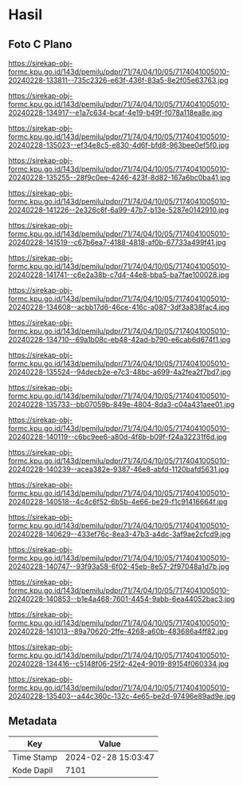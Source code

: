 # Hasil

## Foto C Plano

https://sirekap-obj-formc.kpu.go.id/143d/pemilu/pdpr/71/74/04/10/05/7174041005010-20240228-133811--735c2326-e63f-436f-83a5-8e2f05e63763.jpg

https://sirekap-obj-formc.kpu.go.id/143d/pemilu/pdpr/71/74/04/10/05/7174041005010-20240228-134917--e1a7c634-bcaf-4e19-b49f-f078a118ea8e.jpg

https://sirekap-obj-formc.kpu.go.id/143d/pemilu/pdpr/71/74/04/10/05/7174041005010-20240228-135023--ef34e8c5-e830-4d6f-bfd8-963bee0ef5f0.jpg

https://sirekap-obj-formc.kpu.go.id/143d/pemilu/pdpr/71/74/04/10/05/7174041005010-20240228-135255--28f9c0ee-4246-423f-8d82-167a6bc0ba41.jpg

https://sirekap-obj-formc.kpu.go.id/143d/pemilu/pdpr/71/74/04/10/05/7174041005010-20240228-141226--2e326c6f-6a99-47b7-b13e-5287e0142910.jpg

https://sirekap-obj-formc.kpu.go.id/143d/pemilu/pdpr/71/74/04/10/05/7174041005010-20240228-141519--c67b6ea7-4188-4818-af0b-67733a499f41.jpg

https://sirekap-obj-formc.kpu.go.id/143d/pemilu/pdpr/71/74/04/10/05/7174041005010-20240228-141741--c6e2a38b-c7d4-44e8-bba5-ba7fae100028.jpg

https://sirekap-obj-formc.kpu.go.id/143d/pemilu/pdpr/71/74/04/10/05/7174041005010-20240228-134608--acbb17d6-46ce-416c-a087-3df3a838fac4.jpg

https://sirekap-obj-formc.kpu.go.id/143d/pemilu/pdpr/71/74/04/10/05/7174041005010-20240228-134710--69a1b08c-eb48-42ad-b790-e6cab6d674f1.jpg

https://sirekap-obj-formc.kpu.go.id/143d/pemilu/pdpr/71/74/04/10/05/7174041005010-20240228-135524--94decb2e-e7c3-48bc-a699-4a2fea2f7bd7.jpg

https://sirekap-obj-formc.kpu.go.id/143d/pemilu/pdpr/71/74/04/10/05/7174041005010-20240228-135733--bb07059b-849e-4804-8da3-c04a431aee01.jpg

https://sirekap-obj-formc.kpu.go.id/143d/pemilu/pdpr/71/74/04/10/05/7174041005010-20240228-140119--c6bc9ee6-a80d-4f8b-b09f-f24a32231f6d.jpg

https://sirekap-obj-formc.kpu.go.id/143d/pemilu/pdpr/71/74/04/10/05/7174041005010-20240228-140239--acea382e-9387-46e8-abfd-1120bafd5631.jpg

https://sirekap-obj-formc.kpu.go.id/143d/pemilu/pdpr/71/74/04/10/05/7174041005010-20240228-140518--4c4c6f52-6b5b-4e66-be29-f1c91416664f.jpg

https://sirekap-obj-formc.kpu.go.id/143d/pemilu/pdpr/71/74/04/10/05/7174041005010-20240228-140629--433ef76c-8ea3-47b3-a4dc-3af9ae2cfcd9.jpg

https://sirekap-obj-formc.kpu.go.id/143d/pemilu/pdpr/71/74/04/10/05/7174041005010-20240228-140747--93f93a58-6f02-45eb-8e57-2f97048a1d7b.jpg

https://sirekap-obj-formc.kpu.go.id/143d/pemilu/pdpr/71/74/04/10/05/7174041005010-20240228-140853--b1e4a468-7601-4454-9abb-6ea44052bac3.jpg

https://sirekap-obj-formc.kpu.go.id/143d/pemilu/pdpr/71/74/04/10/05/7174041005010-20240228-141013--89a70620-2ffe-4268-a60b-483686a4ff82.jpg

https://sirekap-obj-formc.kpu.go.id/143d/pemilu/pdpr/71/74/04/10/05/7174041005010-20240228-134416--c5148f06-25f2-42e4-9019-89154f060334.jpg

https://sirekap-obj-formc.kpu.go.id/143d/pemilu/pdpr/71/74/04/10/05/7174041005010-20240228-135403--a44c360c-132c-4e65-be2d-97496e89ad9e.jpg


## Metadata

| Key        | Value               |
| ---------- | ------------------- |
| Time Stamp | 2024-02-28 15:03:47 |
| Kode Dapil | 7101                |




